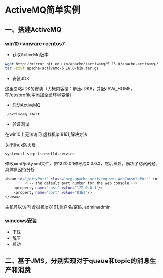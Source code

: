 # ActiveMQ简单实例

## 一、搭建ActiveMQ
### win10+vmware+centos7
- 获取ActiveMq版本
```bash
wget http://mirror.bit.edu.cn/apache//activemq/5.16.0/apache-activemq-5.16.0-bin.tar.gz
tar -zxvf apache-activemq-5.16.0-bin.tar.gz
```
- 安装JDK

这里忽略JDK的安装（大概内容是：解压JDK8，并配JAVA_HOME，在/etc/profile中添加全局环境变量）

- 启动ActiveMQ
```bash
./activemq start
```
- 验证测试

在win10上无法访问 虚拟机ip:8161,解决方法

关闭linux防火墙
```bash
systemctl stop firewalld.service
```

修改conf/jetty.xml文件，把127.0.0.1修改成0.0.0.0，然后重启，解决了访问问题,具体原因待分析
```bash
<bean id="jettyPort" class="org.apache.activemq.web.WebConsolePort" init-method="start">
         <!-- the default port number for the web console -->
    <property name="host" value="127.0.0.1"/>
    <property name="port" value="8161"/>
</bean>
```
主机可以访问 虚拟机ip:8161,账户名/密码, admin/admin
### windows安装 
- 下载
- 解压
- 启动

## 二、基于JMS，分别实现对于queue和topic的消息生产和消费
